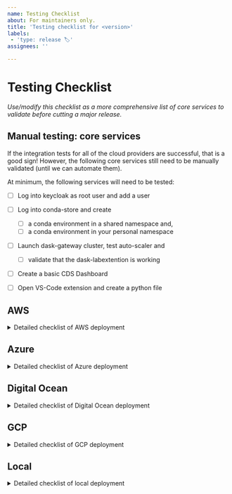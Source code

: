 ```yaml
---
name: Testing Checklist
about: For maintainers only.
title: 'Testing checklist for <version>'
labels:
 - 'type: release 🏷'
assignees: ''

---
```


# Testing Checklist

*Use/modify this checklist as a more comprehensive list of core services to validate before cutting a major release.*

## Manual testing: core services

If the integration tests for all of the cloud providers are successful, that is a good sign!
However, the following core services still need to be manually validated (until we can automate them).

At minimum, the following services will need to be tested:
- [ ] Log into keycloak as root user and add a user
- [ ] Log into conda-store and create
  - [ ] a conda environment in a shared namespace and,
  - [ ] a conda environment in your personal namespace
- [ ] Launch dask-gateway cluster, test auto-scaler and
  - [ ] validate that the dask-labextention is working
- [ ] Create a basic CDS Dashboard
- [ ] Open VS-Code extension and create a python file


## AWS

<details>
  <summary>Detailed checklist of AWS deployment</summary>

### Validate auth setup
- [ ] password
- [ ] github
- [ ] auth0

### Validate `gitops` workflow
- [ ] GitHub-Actions
- [ ] GitLab-Ci

### Validate the following services:
- [ ] QHub init
- [ ] Validate Backward compatibility with previous version
- [ ] QHub deploy
- [ ] Log into keycloak as root user and add user
- [ ] Add user from command line
- [ ] Launch JupyterLab session with new user
- [ ] Launch dask-cluster and test auto-scaler
- [ ] Launch dask-gateway dashboard
  - [ ] Test dask-labextention
- [ ] Validate conda-store environments are created and available
- [ ] Launch basic CDS Dashboard
- [ ] Launch Grafana (validate SSO)
- [ ] Qhub destroy

</details>


## Azure

<details>
  <summary>Detailed checklist of Azure deployment</summary>

### Validate auth setup
- [ ] password
- [ ] github
- [ ] auth0

### Validate `gitops` workflow
- [ ] GitHub-Actions
- [ ] GitLab-Ci

### Validate the following services:
- [ ] QHub init
- [ ] Validate Backward compatibility with previous version
- [ ] QHub deploy
- [ ] Log into keycloak as root user and add user
- [ ] Add user from command line
- [ ] Launch JupyterLab session with new user
- [ ] Launch dask-cluster and test auto-scaler
- [ ] Launch dask-gateway dashboard
  - [ ] Test dask-labextention
- [ ] Validate conda-store environments are created and available
- [ ] Launch basic CDS Dashboard
- [ ] Launch Grafana (validate SSO)
- [ ] Qhub destroy

</details>


## Digital Ocean

<details>
  <summary>Detailed checklist of Digital Ocean deployment</summary>

### Validate auth setup
- [ ] password
- [ ] github
- [ ] auth0

### Validate `gitops` workflow
- [ ] GitHub-Actions
- [ ] GitLab-Ci

### Validate the following services:
- [ ] QHub init
- [ ] Validate Backward compatibility with previous version
- [ ] QHub deploy
- [ ] Log into keycloak as root user and add user
- [ ] Add user from command line
- [ ] Launch JupyterLab session with new user
- [ ] Launch dask-cluster and test auto-scaler
- [ ] Launch dask-gateway dashboard
  - [ ] Test dask-labextention
- [ ] Validate conda-store environments are created and available
- [ ] Launch basic CDS Dashboard
- [ ] Launch Grafana (validate SSO)
- [ ] Qhub destroy

</details>


## GCP

<details>
  <summary>Detailed checklist of GCP deployment</summary>

### Validate auth setup
- [ ] password
- [ ] github
- [ ] auth0

### Validate `gitops` workflow
- [ ] GitHub-Actions
- [ ] GitLab-Ci

### Validate the following services:
- [ ] QHub init
- [ ] Validate Backward compatibility with previous version
- [ ] QHub deploy
- [ ] Log into keycloak as root user and add user
- [ ] Add user from command line
- [ ] Launch JupyterLab session with new user
- [ ] Launch dask-cluster and test auto-scaler
- [ ] Launch dask-gateway dashboard
  - [ ] Test dask-labextention
- [ ] Validate conda-store environments are created and available
- [ ] Launch basic CDS Dashboard
- [ ] Launch Grafana (validate SSO)
- [ ] Qhub destroy

</details>


## Local

<details>
  <summary>Detailed checklist of local deployment</summary>

### Validate auth setup
- [ ] password
- [ ] github
- [ ] auth0

### Validate `gitops` workflow
- [ ] GitHub-Actions
- [ ] GitLab-Ci

### Validate the following services:
- [ ] QHub init
- [ ] Validate Backward compatibility with previous version
- [ ] QHub deploy
- [ ] Log into keycloak as root user and add user
- [ ] Add user from command line
- [ ] Launch JupyterLab session with new user
- [ ] Launch dask-cluster and test auto-scaler
- [ ] Launch dask-gateway dashboard
  - [ ] Test dask-labextention
- [ ] Validate conda-store environments are created and available
- [ ] Launch basic CDS Dashboard
- [ ] Launch Grafana (validate SSO)
- [ ] Qhub destroy

</details>
